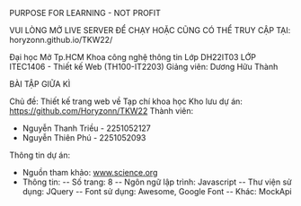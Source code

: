 PURPOSE FOR LEARNING - NOT PROFIT

VUI LÒNG MỞ LIVE SERVER ĐỂ CHẠY
HOẶC CŨNG CÓ THỂ TRUY CẬP TẠI: horyzonn.github.io/TKW22/

Đại học Mở Tp.HCM
Khoa công nghệ thông tin
Lớp DH22IT03
LỚP ITEC1406 - Thiết kế Web (TH100-IT2203)
Giảng viên: Dương Hữu Thành

BÀI TẬP GIỮA KÌ

Chủ đề: Thiết kế trang web về Tạp chí khoa học
Kho lưu dự án: https://github.com/Horyzonn/TKW22
Thành viên:
+ Nguyễn Thanh Triều - 2251052127
+ Nguyễn Thiên Phú - 2251052093

Thông tin dự án:
- Nguồn tham khảo: www.science.org
- Thông tin: 
-- Số trang: 8
-- Ngôn ngữ lập trình: Javascript
-- Thư viện sử dụng: JQuery
-- Font sử dụng: Awesome, Google Font
-- Khác: MockApi
        


